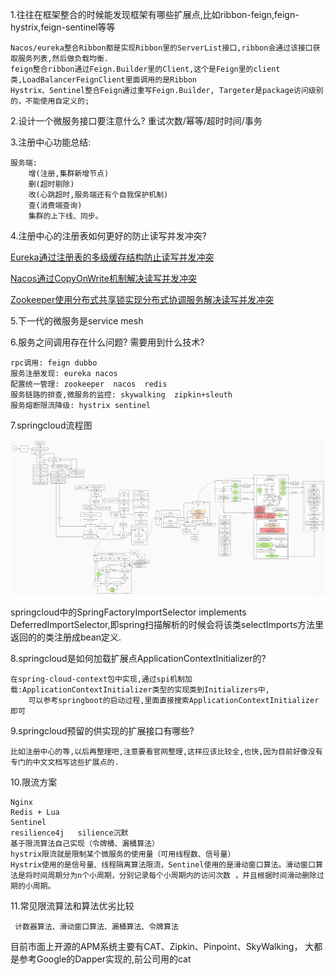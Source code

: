 1.往往在框架整合的时候能发现框架有哪些扩展点,比如ribbon-feign,feign-hystrix,feign-sentinel等等

    Nacos/eureka整合Ribbon都是实现Ribbon里的ServerList接口,ribbon会通过该接口获取服务列表,然后做负载均衡.
    feign整合ribbon通过Feign.Builder里的Client,这个是Feign里的client类,LoadBalancerFeignClient里面调用的是Ribbon
    Hystrix、Sentinel整合Feign通过重写Feign.Builder, Targeter是package访问级别的，不能使用自定义的;


2.设计一个微服务接口要注意什么? 重试次数/幂等/超时时间/事务

3.注册中心功能总结:

    服务端:
        增(注册,集群新增节点)
        删(超时剔除)
        改(心跳超时,服务端还有个自我保护机制)
        查(消费端查询)
        集群的上下线、同步。

4.注册中心的注册表如何更好的防止读写并发冲突?

[Eureka通过注册表的多级缓存结构防止读写并发冲突](https://www.jianshu.com/p/42b0d7351760)

[Nacos通过CopyOnWrite机制解决读写并发冲突](https://blog.csdn.net/Anenan/article/details/125763247)

[Zookeeper使用分布式共享锁实现分布式协调服务解决读写并发冲突](https://www.cnblogs.com/coshaho/p/6995558.html)


5.下一代的微服务是service mesh

6.服务之间调用存在什么问题? 需要用到什么技术?

    rpc调用: feign dubbo
    服务注册发现: eureka nacos
    配置统一管理: zookeeper  nacos  redis
    服务链路的排查,微服务的监控: skywalking  zipkin+sleuth
    服务熔断限流降级: hystrix sentinel
7.springcloud流程图

![springcloud流程图](img/springcloud调用流程图.jpg)

springcloud中的SpringFactoryImportSelector implements  DeferredImportSelector,即spring扫描解析的时候会将该类selectImports方法里返回的的类注册成bean定义.

8.springcloud是如何加载扩展点ApplicationContextInitializer的?
    
    在spring-cloud-context包中实现,通过spi机制加载:ApplicationContextInitializer类型的实现类到Initializers中, 
        可以参考springboot的启动过程,里面直接搜索ApplicationContextInitializer即可

9.springcloud预留的供实现的扩展接口有哪些?

    比如注册中心的等,以后再整理吧,注意要看官网整理,这样应该比较全,也快,因为目前好像没有专门的中文文档写这些扩展点的.
10.限流方案

    Nginx
    Redis + Lua
    Sentinel
    resilience4j   silience沉默
    基于限流算法自己实现（令牌桶、漏桶算法）
    hystrix限流就是限制某个微服务的使用量（可用线程数、信号量）
    Hystrix使用的是信号量、线程隔离算法限流，Sentinel使用的是滑动窗口算法。滑动窗口算法是将时间周期分为n个小周期，分别记录每个小周期内的访问次数 ，并且根据时间滑动删除过期的小周期。
11.常见限流算法和算法优劣比较

     计数器算法、滑动窗口算法、漏桶算法、令牌算法


目前市面上开源的APM系统主要有CAT、Zipkin、Pinpoint、SkyWalking，
大都是参考Google的Dapper实现的,前公司用的cat























    